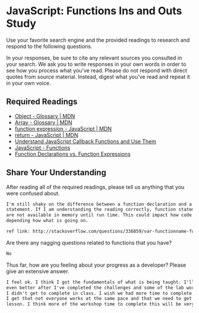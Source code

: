 # JavaScript: Functions Ins and Outs Study

Use your favorite search engine and the provided readings to research and
respond to the following questions.

In your responses, be sure to cite any relevant sources you consulted in your
search. We ask you to write responses in your own words in order to see how you
process what you've read. Please do not respond with direct quotes from source
material. Instead, digest what you've read and repeat it in your own voice.

## Required Readings

-   [Object - Glossary | MDN](https://developer.mozilla.org/en-US/docs/Glossary/Object)
-   [Array - Glossary | MDN](https://developer.mozilla.org/en-US/docs/Glossary/Array)
-   [function expression - JavaScript | MDN](https://developer.mozilla.org/en-US/docs/Web/JavaScript/Reference/Operators/function)
-   [return - JavaScript | MDN](https://developer.mozilla.org/en-US/docs/Web/JavaScript/Reference/Statements/return)
-   [Understand JavaScript Callback Functions and Use Them](http://javascriptissexy.com/understand-javascript-callback-functions-and-use-them)
-   [JavaScript - Functions](http://www.quirksmode.org/js/function.html)
-   [Function Declarations vs. Function Expressions](https://javascriptweblog.wordpress.com/2010/07/06/function-declarations-vs-function-expressions)

## Share Your Understanding

After reading all of the required readings, please tell us anything that you
were confused about.

```md
I'm still shaky on the difference between a function declaration and a function
statement. If I am understanding the reading correctly, function statements/expressions
are not available in memory until run time. This could impact how code runs
depending how what is going on.

ref link: http://stackoverflow.com/questions/336859/var-functionname-function-vs-function-functionname
```

Are there any nagging questions related to functions that you have?

```md
No
```

Thus far, how are you feeling about your progress as a developer? Please give an
extensive answer.

```md
I feel ok. I think I got the fundamentals of what is being taught. I'll feel
even better after I've completed the challenges and some of the lab work that
I didn't get to complete in class. I wish we had more time to complete them, but
I get that not everyone works at the same pace and that we need to get through the
lesson. I think more of the workshop time to complete this will be very helpful.
```
